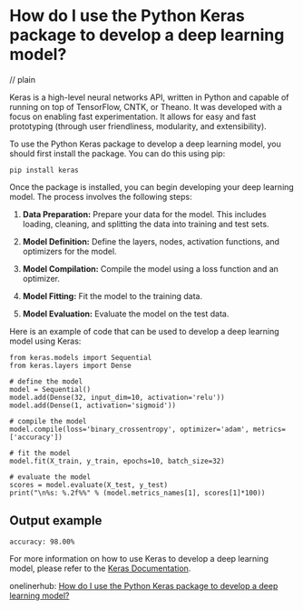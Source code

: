 # How do I use the Python Keras package to develop a deep learning model?
// plain

Keras is a high-level neural networks API, written in Python and capable of running on top of TensorFlow, CNTK, or Theano. It was developed with a focus on enabling fast experimentation. It allows for easy and fast prototyping (through user friendliness, modularity, and extensibility).

To use the Python Keras package to develop a deep learning model, you should first install the package. You can do this using pip:

```
pip install keras
```

Once the package is installed, you can begin developing your deep learning model. The process involves the following steps:

1. **Data Preparation:** Prepare your data for the model. This includes loading, cleaning, and splitting the data into training and test sets.

2. **Model Definition:** Define the layers, nodes, activation functions, and optimizers for the model.

3. **Model Compilation:** Compile the model using a loss function and an optimizer.

4. **Model Fitting:** Fit the model to the training data.

5. **Model Evaluation:** Evaluate the model on the test data.

Here is an example of code that can be used to develop a deep learning model using Keras:

```
from keras.models import Sequential
from keras.layers import Dense

# define the model
model = Sequential()
model.add(Dense(32, input_dim=10, activation='relu'))
model.add(Dense(1, activation='sigmoid'))

# compile the model
model.compile(loss='binary_crossentropy', optimizer='adam', metrics=['accuracy'])

# fit the model
model.fit(X_train, y_train, epochs=10, batch_size=32)

# evaluate the model
scores = model.evaluate(X_test, y_test)
print("\n%s: %.2f%%" % (model.metrics_names[1], scores[1]*100))
```

## Output example

```
accuracy: 98.00%
```

For more information on how to use Keras to develop a deep learning model, please refer to the [Keras Documentation](https://keras.io/).

onelinerhub: [How do I use the Python Keras package to develop a deep learning model?](https://onelinerhub.com/python-keras/how-do-i-use-the-python-keras-package-to-develop-a-deep-learning-model)